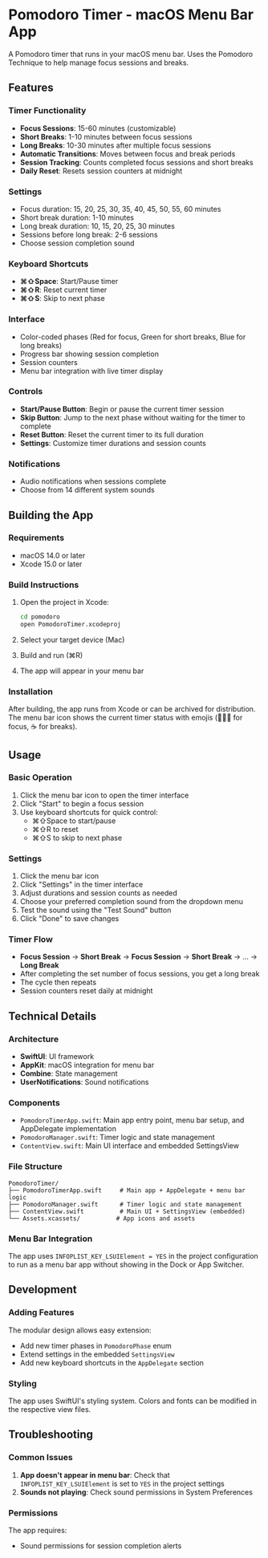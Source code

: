 # Pomodoro Timer - macOS Menu Bar App

A Pomodoro timer that runs in your macOS menu bar. Uses the Pomodoro Technique to help manage focus sessions and breaks.

## Features

### Timer Functionality

- **Focus Sessions**: 15-60 minutes (customizable)
- **Short Breaks**: 1-10 minutes between focus sessions
- **Long Breaks**: 10-30 minutes after multiple focus sessions
- **Automatic Transitions**: Moves between focus and break periods
- **Session Tracking**: Counts completed focus sessions and short breaks
- **Daily Reset**: Resets session counters at midnight

### Settings

- Focus duration: 15, 20, 25, 30, 35, 40, 45, 50, 55, 60 minutes
- Short break duration: 1-10 minutes
- Long break duration: 10, 15, 20, 25, 30 minutes
- Sessions before long break: 2-6 sessions
- Choose session completion sound

### Keyboard Shortcuts

- **⌘⇧Space**: Start/Pause timer
- **⌘⇧R**: Reset current timer
- **⌘⇧S**: Skip to next phase

### Interface

- Color-coded phases (Red for focus, Green for short breaks, Blue for long breaks)
- Progress bar showing session completion
- Session counters
- Menu bar integration with live timer display

### Controls

- **Start/Pause Button**: Begin or pause the current timer session
- **Skip Button**: Jump to the next phase without waiting for the timer to complete
- **Reset Button**: Reset the current timer to its full duration
- **Settings**: Customize timer durations and session counts

### Notifications

- Audio notifications when sessions complete
- Choose from 14 different system sounds

## Building the App

### Requirements

- macOS 14.0 or later
- Xcode 15.0 or later

### Build Instructions

1. Open the project in Xcode:

   ```bash
   cd pomodoro
   open PomodoroTimer.xcodeproj
   ```

2. Select your target device (Mac)

3. Build and run (⌘R)

4. The app will appear in your menu bar

### Installation

After building, the app runs from Xcode or can be archived for distribution. The menu bar icon shows the current timer status with emojis (👩🏾‍💻 for focus, ☕ for breaks).

## Usage

### Basic Operation

1. Click the menu bar icon to open the timer interface
2. Click "Start" to begin a focus session
3. Use keyboard shortcuts for quick control:
   - ⌘⇧Space to start/pause
   - ⌘⇧R to reset
   - ⌘⇧S to skip to next phase

### Settings

1. Click the menu bar icon
2. Click "Settings" in the timer interface
3. Adjust durations and session counts as needed
4. Choose your preferred completion sound from the dropdown menu
5. Test the sound using the "Test Sound" button
6. Click "Done" to save changes

### Timer Flow

- **Focus Session** → **Short Break** → **Focus Session** → **Short Break** → ... → **Long Break**
- After completing the set number of focus sessions, you get a long break
- The cycle then repeats
- Session counters reset daily at midnight

## Technical Details

### Architecture

- **SwiftUI**: UI framework
- **AppKit**: macOS integration for menu bar
- **Combine**: State management
- **UserNotifications**: Sound notifications

### Components

- `PomodoroTimerApp.swift`: Main app entry point, menu bar setup, and AppDelegate implementation
- `PomodoroManager.swift`: Timer logic and state management
- `ContentView.swift`: Main UI interface and embedded SettingsView

### File Structure

```
PomodoroTimer/
├── PomodoroTimerApp.swift     # Main app + AppDelegate + menu bar logic
├── PomodoroManager.swift      # Timer logic and state management
├── ContentView.swift          # Main UI + SettingsView (embedded)
└── Assets.xcassets/          # App icons and assets
```

### Menu Bar Integration

The app uses `INFOPLIST_KEY_LSUIElement = YES` in the project configuration to run as a menu bar app without showing in the Dock or App Switcher.

## Development

### Adding Features

The modular design allows easy extension:

- Add new timer phases in `PomodoroPhase` enum
- Extend settings in the embedded `SettingsView`
- Add new keyboard shortcuts in the `AppDelegate` section

### Styling

The app uses SwiftUI's styling system. Colors and fonts can be modified in the respective view files.

## Troubleshooting

### Common Issues

1. **App doesn't appear in menu bar**: Check that `INFOPLIST_KEY_LSUIElement` is set to `YES` in the project settings
2. **Sounds not playing**: Check sound permissions in System Preferences

### Permissions

The app requires:

- Sound permissions for session completion alerts
